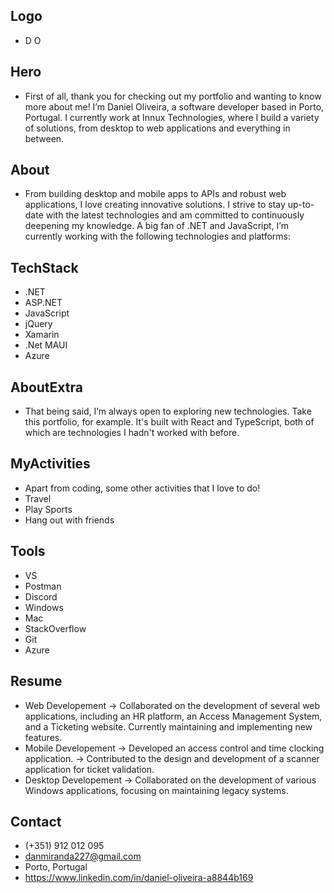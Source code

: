 ## Logo

- D O

## Hero

- First of all, thank you for checking out my portfolio and wanting to know more about me! I’m Daniel Oliveira, a software developer based in Porto, Portugal. I currently work at Innux Technologies, where I build a variety of solutions, from desktop to web applications and everything in between.

## About

- From building desktop and mobile apps to APIs and robust web applications, I love creating innovative solutions. I strive to stay up-to-date with the latest technologies and am committed to continuously deepening my knowledge. A big fan of .NET and JavaScript, I’m currently working with the following technologies and platforms:

## TechStack

- .NET
- ASP.NET
- JavaScript
- jQuery
- Xamarin
- .Net MAUI
- Azure

## AboutExtra

- That being said, I’m always open to exploring new technologies. Take this portfolio, for example. It's built with React and TypeScript, both of which are technologies I hadn't worked with before.

## MyActivities

- Apart from coding, some other activities that I love to do!
- Travel
- Play Sports
- Hang out with friends

## Tools

- VS
- Postman
- Discord
- Windows
- Mac
- StackOverflow
- Git
- Azure

## Resume

- Web Developement
  -> Collaborated on the development of several web applications, including an HR platform, an Access Management System, and a Ticketing website. Currently maintaining and implementing new features.
- Mobile Developement
  -> Developed an access control and time clocking application.
  -> Contributed to the design and development of a scanner application for ticket validation.
- Desktop Developement
  -> Collaborated on the development of various Windows applications, focusing on maintaining legacy systems.

## Contact

- (+351) 912 012 095
- danmiranda227@gmail.com
- Porto, Portugal
- https://www.linkedin.com/in/daniel-oliveira-a8844b169
